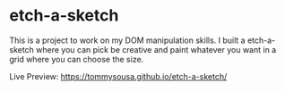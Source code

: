 # etch-a-sketch
This is a project to work on my DOM manipulation skills. 
I built a etch-a-sketch where you can pick be creative and paint whatever you want in a grid where you can choose the size.

Live Preview: https://tommysousa.github.io/etch-a-sketch/
